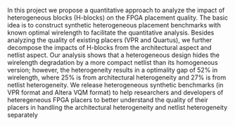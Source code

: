 In this project we propose a quantitative approach to analyze the impact of heterogeneous blocks (H-blocks) on the FPGA placement quality. The basic idea is to construct synthetic heterogeneous placement benchmarks with known optimal wirelength to facilitate the quantitative analysis. Besides analyzing the quality of existing placers (VPR and Quartus), we further decompose the impacts of H-blocks from the architectural aspect and netlist aspect. Our analysis shows that a heterogeneous design hides the wirelength degradation by a more compact netlist than its homogeneous version; however, the heterogeneity results in a optimality gap of 52% in wirelength, where 25% is from architectural heterogeneity and 27% is from netlist heterogeneity. We release heterogeneous synthetic benchmarks (in VPR format and Altera VQM format) to help researchers and developers of heteregeneous FPGA placers to better understand the quality of their placers in handling the architectural heterogeneity and netlist heterogeneity separately
